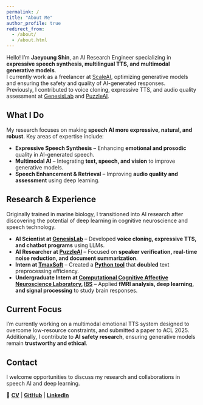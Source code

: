 ```yaml
---
permalink: /
title: "About Me"
author_profile: true
redirect_from: 
  - /about/
  - /about.html
---
```



<!-- Jaeyoung Shin's Personal Website -->

Hello! I’m **Jaeyoung Shin**, an AI Research Engineer specializing in **expressive speech synthesis, multilingual TTS, and multimodal generative models**.  
I currently work as a freelancer at [ScaleAI](https://scale.com/), optimizing generative models and ensuring the safety and quality of AI-generated responses.  
Previously, I contributed to voice cloning, expressive TTS, and audio quality assessment at [GenesisLab](https://home.genesislab.ai/) and [PuzzleAI](https://puzzle-ai.com/).

## What I Do
My research focuses on making **speech AI more expressive, natural, and robust**. Key areas of expertise include:
- **Expressive Speech Synthesis** – Enhancing **emotional and prosodic** quality in AI-generated speech.
- **Multimodal AI** – Integrating **text, speech, and vision** to improve generative models.
- **Speech Enhancement & Retrieval** – Improving **audio quality and assessment** using deep learning.

## Research & Experience
Originally trained in marine biology, I transitioned into AI research after discovering the potential of deep learning in cognitive neuroscience and speech technology.  

- **AI Scientist at [GenesisLab](https://home.genesislab.ai/)** – Developed **voice cloning, expressive TTS, and chatbot programs** using LLMs.
- **AI Researcher at [PuzzleAI](https://puzzle-ai.com/)** – Focused on **speaker verification, real-time noise reduction, and document summarization**.
- **Intern at [TmaxSoft](https://www.tmaxsoft.com/en/introduction/overview)** – Created a **[Python tool](https://github.com/jyshin0926/TxtTransTool/blob/master/README_eng.md)** that **doubled** text preprocessing efficiency.
- **Undergraduate Intern at [Computational Cognitive Affective Neuroscience Laboratory](https://cocoanlab.github.io/), [IBS](https://www.ibs.re.kr/eng.do/)** – Applied **fMRI analysis, deep learning, and signal processing** to study brain responses.

## Current Focus
I’m currently working on a multimodal emotional TTS system designed to overcome low-resource constraints, and submitted a paper to ACL 2025.  
Additionally, I contribute to **AI safety research**, ensuring generative models remain **trustworthy and ethical**.

## Contact
I welcome opportunities to discuss my research and collaborations in speech AI and deep learning.  

📌 **[CV](https://drive.google.com/file/d/1B2PD_t-ZFy0VUoqbJK9zFXCFafiSFa3O/view?usp=sharing)** | **[GitHub](https://github.com/jyshin0926)** | **[LinkedIn](https://www.linkedin.com/in/jaeyoungshin23/)**  



<!-- 📌 **[CV](https://drive.google.com/file/d/1hTPX5-YXnjxhQUH6IgMdo5XI67-Ondz_/view?usp=sharing)** | **[GitHub](https://github.com/jyshin0926)** | **[LinkedIn](https://www.linkedin.com/in/jaeyoungshin23/)**   -->


<!-- Jaeyoung Shin's Personal Website -->
<!-- Hello, I’m Jaeyoung Shin, an AI Research Engineer and currently working for [ScaleAI](https://scale.com/) as a freelancer.

Today, I specialize in auditing generative models' quality and development. 
Additionally, I have been researching the speech processing field, especially for speech synthesis and enhancement while working for [GenesisLab](https://home.genesislab.ai/) and [PuzzleAI](https://puzzle-ai.com/). 
My work spans projects in voice cloning, expressive TTS, audio quality assessment, and audio retrieval.

My interest has always been anchored in the beneficial potential of science and technology for society. 
Reflecting on the essentials for enhancing life quality, I sought to understand people's needs and the solutions to address their challenges and elevate their happiness. 

Therefore, in my sophomore year as a biology major, I joined a university club addressing social issues and led a project linking depression to brain activity, using insights from my biology studies to provide personalized feedback to students.

Captivated by the intersection of psychology and neurology, I researched at [Computational Cognitive Affective Neuroscience Laboratory](https://cocoanlab.github.io/), [IBS](https://www.ibs.re.kr/eng.do) as an undergraduate intern. 
Here, I utilized functional Magnetic Resonance Imaging (fMRI) to observe brain responses to stimuli, interpreting the data with deep learning and signal processing techniques. 

Even after starting computer science, I kept my goal to use my knowledge and techniques to improve people's lives. 
During internship at [TmaxSoft](https://www.tmaxsoft.com/en/introduction/overview), I created a [Python tool](https://github.com/jyshin0926/TxtTransTool/blob/master/README_eng.md) after work hours, which simplified the arduous task of text data preprocessing within two days for colleagues, ultimately doubling overall task efficiency.

As an AI scientist engaged in the generative AI field, my current focus is on developing reliable discrimination techniques to identify authentic versus synthetic media.

Reach out to me via [GitHub](https://github.com/jyshin0926) or [LinkedIn](https://www.linkedin.com/in/jaeyoungshin23/)! -->


